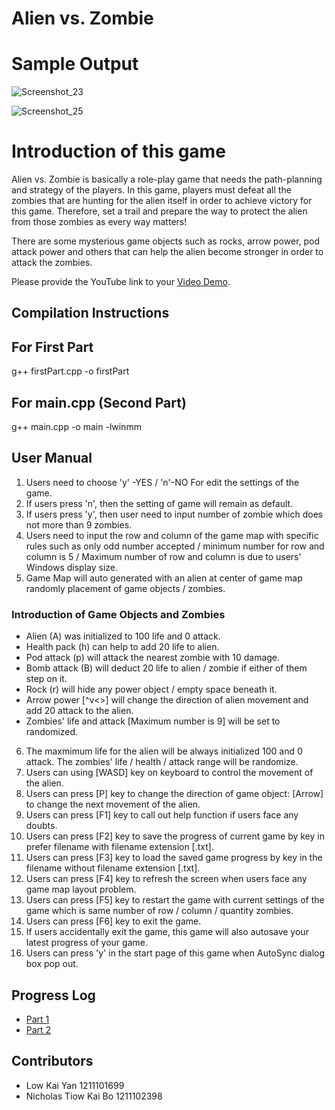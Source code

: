 # Alien vs. Zombie

# Sample Output
![Screenshot_23](https://user-images.githubusercontent.com/123613860/218414554-cf010b02-75ad-461f-ba4a-a2daf7fe4288.png)

![Screenshot_25](https://user-images.githubusercontent.com/123613860/218422820-84a232c1-67b9-4e93-b88d-e8c9c3c28b84.png)


# Introduction of this game


Alien vs. Zombie is basically a role-play game that needs the path-planning and strategy of the players. In this game, players must defeat all the zombies that are hunting for the alien itself in order to achieve victory for this game. Therefore, set a trail and prepare the way to protect the alien from those zombies as every way matters!


There are some mysterious game objects such as rocks, arrow power, pod attack power and others that can help the alien become stronger in order to attack the zombies. 


Please provide the YouTube link to your [Video Demo](https://www.youtube.com/watch?v=klaqKXWuF1o).


## Compilation Instructions

## For First Part
g++ firstPart.cpp -o firstPart

## For main.cpp (Second Part)
g++ main.cpp -o main -lwinmm


## User Manual
1. Users need to choose 'y' -YES / 'n'-NO For edit the settings of the game.
2. If users press 'n', then the setting of game will remain as default.
3. If users press 'y', then user need to input number of zombie which does not more than 9 zombies.
4. Users need to input the row and column of the game map with specific rules such as only odd number accepted / minimum number for row and column is 5 / Maximum number of row and column is due to users' Windows display size.
5. Game Map will auto generated with an alien at center of game map randomly placement of game objects / zombies.

### Introduction of Game Objects and Zombies
- Alien (A) was initialized to 100 life and 0 attack. 
- Health pack (h) can help to add 20 life to alien.
- Pod attack (p) will attack the nearest zombie with 10 damage.
- Bomb attack (B) will deduct 20 life to alien / zombie if either of them step on it.
- Rock (r) will hide any power object / empty space beneath it.
- Arrow power [^v<>] will change the direction of alien movement and add 20 attack to the alien.
- Zombies' life and attack [Maximum number is 9] will be set to randomized.

6. The maxmimum life for the alien will be always initialized 100 and 0 attack. The zombies' life / health / attack range will be randomize.
7. Users can using [WASD] key on keyboard to control the movement of the alien.
8. Users can press [P] key to change the direction of game object: [Arrow] to change the next movement of the alien. 
9. Users can press [F1] key to call out help function if users face any doubts.
10. Users can press [F2] key to save the progress of current game by key in prefer filename with filename extension [.txt].
11. Users can press [F3] key to load the saved game progress by key in the filename without filename extension [.txt].
12. Users can press [F4] key to refresh the screen when users face any game map layout problem.
13. Users can press [F5] key to restart the game with current settings of the game which is same number of row / column / quantity zombies.
14. Users can press [F6] key to exit the game.
15. If users accidentally exit the game, this game will also autosave your latest progress of your game.
16. Users can press 'y' in the start page of this game when AutoSync dialog box pop out. 



## Progress Log


- [Part 1](PART1.md)
- [Part 2](PART2.md)


## Contributors


- Low Kai Yan 1211101699
- Nicholas Tiow Kai Bo 1211102398







